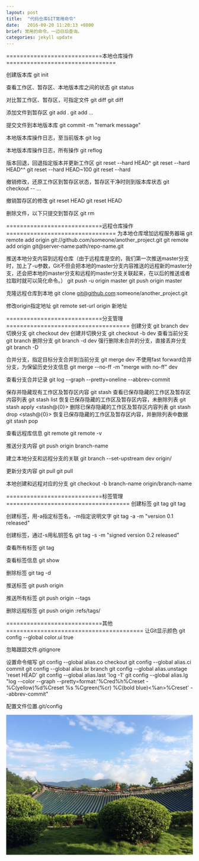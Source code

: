 ```yaml
---
layout: post
title:  "代码仓库GIT常用命令"
date:   2016-09-20 11:20:13 +0800
brief: 常用的命令，一边日后查询。
categories: jekyll update
---
```


============================本地仓库操作================================


创建版本库
git init

查看工作区、暂存区、本地版本库之间的状态
git status

对比暂工作区、暂存区，可指定文件
git diff
git diff <file>

添加文件到暂存区
git add .
git add <file>...

提交文件到本地版本库
git commit -m "remark message"

本地版本库操作日志，至当前版本
git log

本地版本库操作日志，所有操作
git reflog

版本回退，回退指定版本并更新工作区
git reset --hard HEAD^
git reset --hard HEAD^^
git reset --hard HEAD~100
git reset --hard <commit id>

撤销修改，还原工作区到暂存区状态，暂存区干净时则到版本库状态
git checkout -- <file>...

撤销暂存区的修改
git reset HEAD
git reset HEAD <file>

删除文件，以下只提交到暂存区
git rm <file>

============================远程仓库操作================================
为本地仓库增加远程服务器端
git remote add origin git://github.com/someone/another_project.git
git remote add origin git@server-name:path/repo-name.git

推送本地分支内容到远程仓库（由于远程库是空的，我们第一次推送master分支时，加上了-u参数，Git不但会把本地的master分支内容推送的远程新的master分支，还会把本地的master分支和远程的master分支关联起来，在以后的推送或者拉取时就可以简化命令。）
git push -u origin master
git push origin master

克隆远程仓库到本地
git clone git@github.com:someone/another_project.git

修改origin指定地址
git remote set-url origin 新地址

============================分支管理====================================
创建分支
git branch dev
切换分支
git checkout dev
创建并切换分支
git checkout -b dev
查看当前分支
git branch
删除分支
git branch -d dev
强行删除未合并的分支，直接丢弃分支
git branch -D <name>

合并分支，指定目标分支合并到当前分支
git merge dev
不使用fast forward合并分支，为保留历史分支信息
git merge --no-ff -m "merge with no-ff" dev

查看分支合并记录
git log --graph --pretty=oneline --abbrev-commit

保存并隐藏现有工作区及暂存区内容
git stash
查看已保存隐藏的工作区及暂存区内容列表
git stash list
恢复已保存隐藏的工作区及暂存区内容，未删除列表
git stash apply <stash@{0}>
删除已保存隐藏的工作区及暂存区内容列表
git stash drop <stash@{0}>
恢复已保存隐藏的工作区及暂存区内容，并删除列表中数据
git stash pop

查看远程库信息
git remote
git remote -v

推送分支内容
git push origin branch-name

建立本地分支和远程分支的关联
git branch --set-upstream dev origin/<branch>

更新分支内容
git pull
git pull <remote> <branch>

本地创建和远程对应的分支
git checkout -b branch-name origin/branch-name

============================标签管理====================================
创建标签
git tag <tagname>
git tag <tagname> <commit id>

创建标签，用-a指定标签名，-m指定说明文字
git tag -a <tagname> -m "version 0.1 released" <commit id>

创建标签，通过-s用私钥签名
git tag -s <tagname> -m "signed version 0.2 released" <commit id>

查看所有标签
git tag

查看标签信息
git show <tagname>

删除标签
git tag -d <tagname>

推送标签
git push origin <tagname>

推送所有标签
git push origin --tags

删除远程标签
git push origin :refs/tags/<tagname>

============================其他========================================
让Git显示颜色
git config --global color.ui true

忽略跟踪文件.gitignore

设置命令缩写
git config --global alias.co checkout
git config --global alias.ci commit
git config --global alias.br branch
git config --global alias.unstage 'reset HEAD'
git config --global alias.last 'log -1'
git config --global alias.lg "log --color --graph --pretty=format:'%Cred%h%Creset -%C(yellow)%d%Creset %s %Cgreen(%cr) %C(bold blue)<%an>%Creset' --abbrev-commit"

配置文件位置.git/config

<!-- ![有帮助的截图]({{ site.url }}/ress/123.jpg) -->

![有帮助的截图](/res/21.pic.jpg)